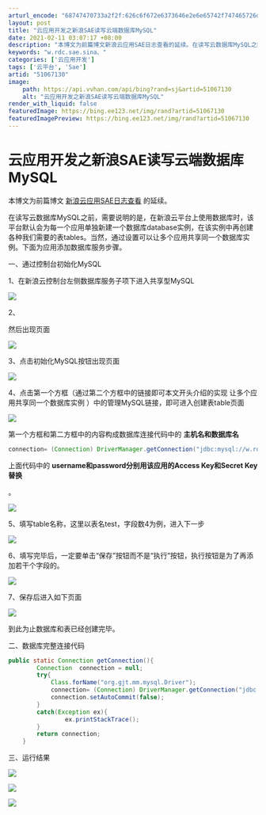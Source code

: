 ```yaml
---
arturl_encode: "68747470733a2f2f:626c6f672e6373646e2e6e65742f747465726d696e61746f72:2f61727469636c652f64657461696c732f3531303637313330"
layout: post
title: "云应用开发之新浪SAE读写云端数据库MySQL"
date: 2021-02-11 03:07:17 +08:00
description: "本博文为前篇博文新浪云应用SAE日志查看的延续。在读写云数据库MySQL之前，需要说明的是，在新浪云"
keywords: "w.rdc.sae.sina、"
categories: ['云应用开发']
tags: ['云平台', 'Sae']
artid: "51067130"
image:
    path: https://api.vvhan.com/api/bing?rand=sj&artid=51067130
    alt: "云应用开发之新浪SAE读写云端数据库MySQL"
render_with_liquid: false
featuredImage: https://bing.ee123.net/img/rand?artid=51067130
featuredImagePreview: https://bing.ee123.net/img/rand?artid=51067130
---
```


# 云应用开发之新浪SAE读写云端数据库MySQL

本博文为前篇博文
[新浪云应用SAE日志查看](http://blog.csdn.net/tterminator/article/details/51057916)
的延续。

在读写云数据库MySQL之前，需要说明的是，在新浪云平台上使用数据库时，该平台默认会为每一个应用单独新建一个数据库database实例，在该实例中再创建各种我们需要的表tables。当然，通过设置可以让多个应用共享同一个数据库实例。下面为应用添加数据库服务步骤。

一、通过控制台初始化MySQL

1、在新浪云控制台左侧数据库服务子项下进入共享型MySQL

![](https://img-blog.csdn.net/20160405191216890)

2、

然后出现页面

![](https://img-blog.csdn.net/20160405191346890)

3、点击初始化MySQL按钮出现页面

![](https://img-blog.csdn.net/20160405191629532)

4、点击第一个方框（通过第二个方框中的链接即可本文开头介绍的实现
让多个应用共享同一个数据库实例
）中的管理MySQL链接，即可进入创建表table页面

![](https://img-blog.csdn.net/20160405192309644)

第一个方框和第二方框中的内容构成数据库连接代码中的
**主机名和数据库名**

```java
connection= (Connection) DriverManager.getConnection("jdbc:mysql://w.rdc.sae.sina.com.cn:3307/app_geekzhou","username","password");
```

上面代码中的
**username和password分别用该应用的Access Key和Secret Key替换**

。

![](https://img-blog.csdn.net/20160405193027100)

5、填写table名称，这里以表名test，字段数4为例，进入下一步

![](https://img-blog.csdn.net/20160405193736196)

6、填写完毕后，一定要单击“保存”按钮而不是“执行”按钮，执行按钮是为了再添加若干个字段的。

![](https://img-blog.csdn.net/20160405194703966)

7、保存后进入如下页面

![](https://img-blog.csdn.net/20160405194839701)

到此为止数据库和表已经创建完毕。

二、数据库完整连接代码

```java
public static Connection getConnection(){
		Connection  connection = null;
		try{
			Class.forName("org.gjt.mm.mysql.Driver");
			connection= (Connection) DriverManager.getConnection("jdbc:mysql://w.rdc.sae.sina.com.cn:3307/app_reporttable","Access Key","Secret Key");
			connection.setAutoCommit(false);
		}
		catch(Exception ex){
				ex.printStackTrace();
		}
		return connection;
	}
```

三、运行结果

![](https://img-blog.csdn.net/20160405195351125)
  
  
![](https://img-blog.csdn.net/20160405195423203)

![](https://img-blog.csdn.net/20160405195752642)